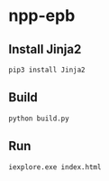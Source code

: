 # npp-epb

## Install Jinja2

    pip3 install Jinja2

## Build

    python build.py

## Run

    iexplore.exe index.html
